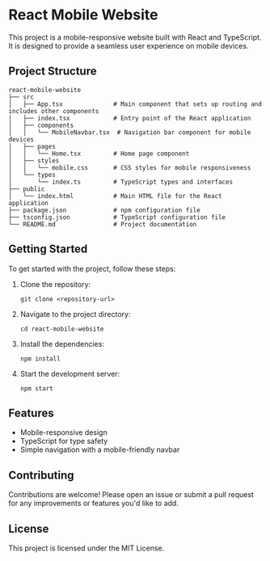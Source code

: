 # React Mobile Website

This project is a mobile-responsive website built with React and TypeScript. It is designed to provide a seamless user experience on mobile devices.

## Project Structure

```
react-mobile-website
├── src
│   ├── App.tsx              # Main component that sets up routing and includes other components
│   ├── index.tsx            # Entry point of the React application
│   ├── components
│   │   └── MobileNavbar.tsx  # Navigation bar component for mobile devices
│   ├── pages
│   │   └── Home.tsx         # Home page component
│   ├── styles
│   │   └── mobile.css       # CSS styles for mobile responsiveness
│   └── types
│       └── index.ts         # TypeScript types and interfaces
├── public
│   └── index.html           # Main HTML file for the React application
├── package.json             # npm configuration file
├── tsconfig.json            # TypeScript configuration file
└── README.md                # Project documentation
```

## Getting Started

To get started with the project, follow these steps:

1. Clone the repository:
   ```
   git clone <repository-url>
   ```

2. Navigate to the project directory:
   ```
   cd react-mobile-website
   ```

3. Install the dependencies:
   ```
   npm install
   ```

4. Start the development server:
   ```
   npm start
   ```

## Features

- Mobile-responsive design
- TypeScript for type safety
- Simple navigation with a mobile-friendly navbar

## Contributing

Contributions are welcome! Please open an issue or submit a pull request for any improvements or features you'd like to add.

## License

This project is licensed under the MIT License.